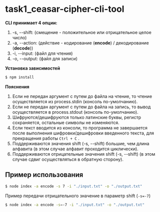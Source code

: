 # task1_ceasar-cipher-cli-tool

**CLI принимает 4 опции:**

1. -s, --shift: (смещение - положительное или отрицательное целое число)
2. -a, --action: (действие - кодирование (**encode**) / декодирование (**decode**))
3. -i, --input: (файл для чтения)
4. -o, --output: (файл для записи)

**Установка зависимостей**

```bash
$ npm install
```

**Пояснения**

1. Если не передан аргумент с путем до файла на чтение, то чтение осуществляется из process.stdin (консоль по-умолчанию).
2. Если не передан аргумент с путем до файла на запись, то вывод осуществляется в process.stdout (консоль по-умолчанию).
3. Шифруются/дешифруются только латинские буквы, регистр сохраняется, остальные символы не изменяются.
4. Если текст вводится из консоли, то программа не завершается после выполнения шифровки/дешифровки введенного текста, для прекращения работы `Ctrl + C` .
5. Поддерживаются значения shift (-s, --shift) большие, чем длина алфавита (в этом случае алфавит проходится циклически).
6. Поддерживаются отрицательные значения shift (-s, --shift) (в этом случае сдвиг осуществляться в обратную сторону).

## Пример использования

```bash
$ node index -a encode -s 7 -i "./input.txt" -o "./output.txt"
```

Пример передачи отрицательного значение в параметр shift (`-s=-7`)

```bash
$ node index -a encode -s=-7 -i "./input.txt" -o "./output.txt"
```
